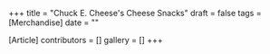 +++
title = "Chuck E. Cheese's Cheese Snacks"
draft = false
tags = [Merchandise]
date = ""

[Article]
contributors = []
gallery = []
+++